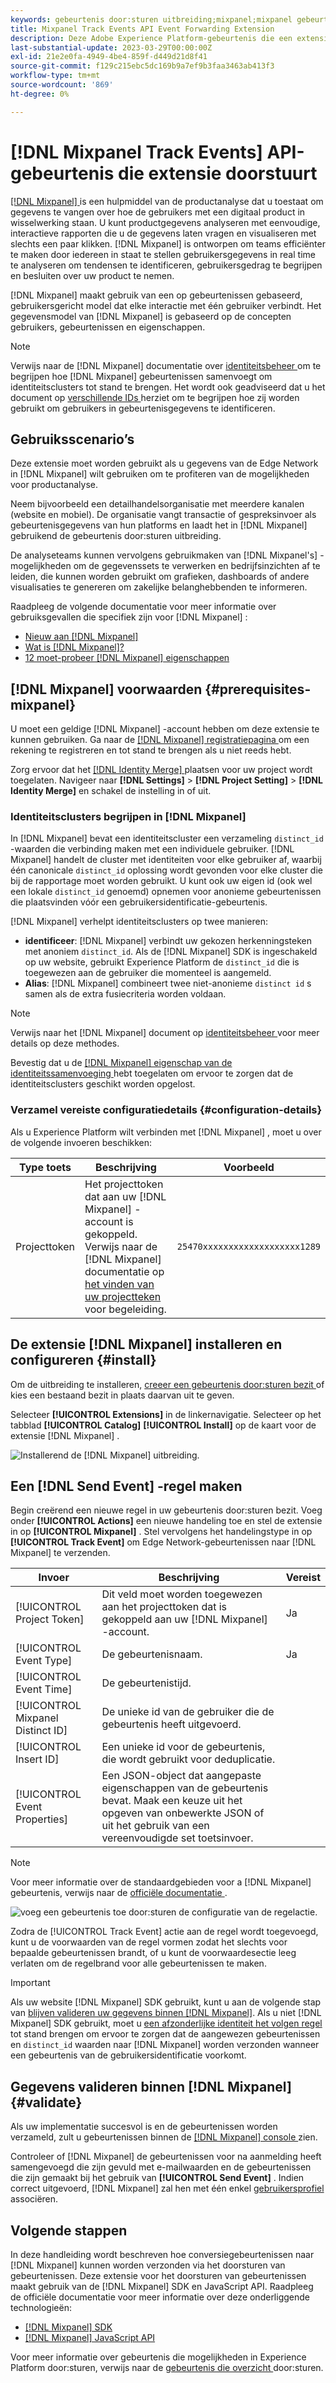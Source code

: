 ```yaml
---
keywords: gebeurtenis door:sturen uitbreiding;mixpanel;mixpanel gebeurtenis door:sturen uitbreiding
title: Mixpanel Track Events API Event Forwarding Extension
description: Deze Adobe Experience Platform-gebeurtenis die een extensie doorstuurt, verzendt Edge Network-gebeurtenissen naar Mixpanel.
last-substantial-update: 2023-03-29T00:00:00Z
exl-id: 21e2e0fa-4949-4be4-859f-d449d21d8f41
source-git-commit: f129c215ebc5dc169b9a7ef9b3faa3463ab413f3
workflow-type: tm+mt
source-wordcount: '869'
ht-degree: 0%

---
```


# [!DNL Mixpanel Track Events] API-gebeurtenis die extensie doorstuurt

[[!DNL Mixpanel] ](https://www.mixpanel.com) is een hulpmiddel van de productanalyse dat u toestaat om gegevens te vangen over hoe de gebruikers met een digitaal product in wisselwerking staan. U kunt productgegevens analyseren met eenvoudige, interactieve rapporten die u de gegevens laten vragen en visualiseren met slechts een paar klikken. [!DNL Mixpanel] is ontworpen om teams efficiënter te maken door iedereen in staat te stellen gebruikersgegevens in real time te analyseren om tendensen te identificeren, gebruikersgedrag te begrijpen en besluiten over uw product te nemen.

[!DNL Mixpanel] maakt gebruik van een op gebeurtenissen gebaseerd, gebruikersgericht model dat elke interactie met één gebruiker verbindt. Het gegevensmodel van [!DNL Mixpanel] is gebaseerd op de concepten gebruikers, gebeurtenissen en eigenschappen.

>[!NOTE]
>
>Verwijs naar de [!DNL Mixpanel] documentatie over [ identiteitsbeheer ](https://help.mixpanel.com/hc/en-us/articles/360041039771-Getting-Started-with-Identity-Management) om te begrijpen hoe [!DNL Mixpanel] gebeurtenissen samenvoegt om identiteitsclusters tot stand te brengen. Het wordt ook geadviseerd dat u het document op [ verschillende IDs ](https://help.mixpanel.com/hc/en-us/articles/115004509426-Distinct-ID-Creation-JavaScript-iOS-Android-) herziet om te begrijpen hoe zij worden gebruikt om gebruikers in gebeurtenisgegevens te identificeren.

## Gebruiksscenario’s

Deze extensie moet worden gebruikt als u gegevens van de Edge Network in [!DNL Mixpanel] wilt gebruiken om te profiteren van de mogelijkheden voor productanalyse.

Neem bijvoorbeeld een detailhandelsorganisatie met meerdere kanalen (website en mobiel). De organisatie vangt transactie of gespreksinvoer als gebeurtenisgegevens van hun platforms en laadt het in [!DNL Mixpanel] gebruikend de gebeurtenis door:sturen uitbreiding.

De analyseteams kunnen vervolgens gebruikmaken van [!DNL Mixpanel's] -mogelijkheden om de gegevenssets te verwerken en bedrijfsinzichten af te leiden, die kunnen worden gebruikt om grafieken, dashboards of andere visualisaties te genereren om zakelijke belanghebbenden te informeren.

Raadpleeg de volgende documentatie voor meer informatie over gebruiksgevallen die specifiek zijn voor [!DNL Mixpanel] :

* [ Nieuw aan  [!DNL Mixpanel] ](https://docs.mixpanel.com/docs)
* [Wat is [!DNL Mixpanel]?](https://developer.mixpanel.com/docs)
* [ 12 moet-probeer  [!DNL Mixpanel]  eigenschappen ](https://mixpanel.com/blog/12-things-you-probably-didnt-know-you-could-do-with-mixpanel/)

## [!DNL Mixpanel] voorwaarden {#prerequisites-mixpanel}

U moet een geldige [!DNL Mixpanel] -account hebben om deze extensie te kunnen gebruiken. Ga naar de [[!DNL Mixpanel]  registratiepagina ](https://mixpanel.com/register/) om een rekening te registreren en tot stand te brengen als u niet reeds hebt.

Zorg ervoor dat het [[!DNL Identity Merge] ](https://help.mixpanel.com/hc/en-us/articles/9648680824852-ID-Merge-Implementation-Best-Practices) plaatsen voor uw project wordt toegelaten. Navigeer naar **[!DNL Settings]** > **[!DNL Project Setting]** > **[!DNL Identity Merge]** en schakel de instelling in of uit.

### Identiteitsclusters begrijpen in [!DNL Mixpanel]

In [!DNL Mixpanel] bevat een identiteitscluster een verzameling `distinct_id` -waarden die verbinding maken met een individuele gebruiker. [!DNL Mixpanel] handelt de cluster met identiteiten voor elke gebruiker af, waarbij één canonicale `distinct_id` oplossing wordt gevonden voor elke cluster die bij de rapportage moet worden gebruikt. U kunt ook uw eigen id (ook wel een lokale `distinct_id` genoemd) opnemen voor anonieme gebeurtenissen die plaatsvinden vóór een gebruikersidentificatie-gebeurtenis.

[!DNL Mixpanel] verhelpt identiteitsclusters op twee manieren:

* **identificeer**: [!DNL Mixpanel] verbindt uw gekozen herkenningsteken met anoniem `distinct_id`. Als de [!DNL Mixpanel] SDK is ingeschakeld op uw website, gebruikt Experience Platform de `distinct_id` die is toegewezen aan de gebruiker die momenteel is aangemeld.
* **Alias**: [!DNL Mixpanel] combineert twee niet-anonieme `distinct id` s samen als de extra fusiecriteria worden voldaan.

>[!NOTE]
>
>Verwijs naar het [!DNL Mixpanel] document op [ identiteitsbeheer ](https://help.mixpanel.com/hc/en-us/articles/360041039771-Getting-Started-with-Identity-Management#user-identification) voor meer details op deze methodes.
>
>Bevestig dat u de [[!DNL Mixpanel]  eigenschap van de identiteitssamenvoeging ](#prerequisites-mixpanel) hebt toegelaten om ervoor te zorgen dat de identiteitsclusters geschikt worden opgelost.

### Verzamel vereiste configuratiedetails {#configuration-details}

Als u Experience Platform wilt verbinden met [!DNL Mixpanel] , moet u over de volgende invoeren beschikken:

| Type toets | Beschrijving | Voorbeeld |
| --- | --- | --- |
| Projecttoken | Het projecttoken dat aan uw [!DNL Mixpanel] -account is gekoppeld. Verwijs naar de [!DNL Mixpanel] documentatie op [ het vinden van uw projectteken ](https://help.mixpanel.com/hc/en-us/articles/115004502806-Find-Project-Token-) voor begeleiding. | `25470xxxxxxxxxxxxxxxxxxx1289` |

## De extensie [!DNL Mixpanel] installeren en configureren {#install}

Om de uitbreiding te installeren, [ creeer een gebeurtenis door:sturen bezit ](../../../ui/event-forwarding/overview.md#properties) of kies een bestaand bezit in plaats daarvan uit te geven.

Selecteer **[!UICONTROL Extensions]** in de linkernavigatie. Selecteer op het tabblad **[!UICONTROL Catalog]** **[!UICONTROL Install]** op de kaart voor de extensie [!DNL Mixpanel] .

![ Installerend de [!DNL Mixpanel] uitbreiding.](../../../images/extensions/server/mixpanel/install-extension.png)

## Een [!DNL Send Event] -regel maken

Begin creërend een nieuwe regel in uw gebeurtenis door:sturen bezit. Voeg onder **[!UICONTROL Actions]** een nieuwe handeling toe en stel de extensie in op **[!UICONTROL Mixpanel]** . Stel vervolgens het handelingstype in op **[!UICONTROL Track Event]** om Edge Network-gebeurtenissen naar [!DNL Mixpanel] te verzenden.

| Invoer | Beschrijving | Vereist |
| --- | --- | --- |
| [!UICONTROL Project Token] | Dit veld moet worden toegewezen aan het projecttoken dat is gekoppeld aan uw [!DNL Mixpanel] -account. | Ja |
| [!UICONTROL Event Type] | De gebeurtenisnaam. | Ja |
| [!UICONTROL Event Time] | De gebeurtenistijd. | |
| [!UICONTROL Mixpanel Distinct ID] | De unieke id van de gebruiker die de gebeurtenis heeft uitgevoerd. | |
| [!UICONTROL Insert ID] | Een unieke id voor de gebeurtenis, die wordt gebruikt voor deduplicatie. | |
| [!UICONTROL Event Properties] | Een JSON-object dat aangepaste eigenschappen van de gebeurtenis bevat. Maak een keuze uit het opgeven van onbewerkte JSON of uit het gebruik van een vereenvoudigde set toetsinvoer. | |

>[!NOTE]
>
>Voor meer informatie over de standaardgebieden voor a [!DNL Mixpanel] gebeurtenis, verwijs naar de [ officiële documentatie ](https://developer.mixpanel.com/reference/import-events#event).

![ voeg een gebeurtenis toe door:sturen de configuratie van de regelactie.](../../../images/extensions/server/mixpanel/track-event-action.png)

Zodra de [!UICONTROL Track Event] actie aan de regel wordt toegevoegd, kunt u de voorwaarden van de regel vormen zodat het slechts voor bepaalde gebeurtenissen brandt, of u kunt de voorwaardesectie leeg verlaten om de regelbrand voor alle gebeurtenissen te maken.

>[!IMPORTANT]
>
>Als uw website [!DNL Mixpanel] SDK gebruikt, kunt u aan de volgende stap van [ blijven valideren uw gegevens binnen  [!DNL Mixpanel]](#validate). Als u niet [!DNL Mixpanel] SDK gebruikt, moet u [ een afzonderlijke identiteit het volgen regel ](#create-an-identity-tracking-rule) tot stand brengen om ervoor te zorgen dat de aangewezen gebeurtenissen en `distinct_id` waarden naar [!DNL Mixpanel] worden verzonden wanneer een gebeurtenis van de gebruikersidentificatie voorkomt.

## Gegevens valideren binnen [!DNL Mixpanel] {#validate}

Als uw implementatie succesvol is en de gebeurtenissen worden verzameld, zult u gebeurtenissen binnen de [[!DNL Mixpanel]  console ](https://help.mixpanel.com/hc/en-us/articles/4402837164948) zien.

Controleer of [!DNL Mixpanel] de gebeurtenissen voor na aanmelding heeft samengevoegd die zijn gevuld met e-mailwaarden en de gebeurtenissen die zijn gemaakt bij het gebruik van **[!UICONTROL Send Event]** . Indien correct uitgevoerd, [!DNL Mixpanel] zal hen met één enkel [ gebruikersprofiel ](https://help.mixpanel.com/hc/en-us/articles/115004501966) associëren.

## Volgende stappen

In deze handleiding wordt beschreven hoe conversiegebeurtenissen naar [!DNL Mixpanel] kunnen worden verzonden via het doorsturen van gebeurtenissen. Deze extensie voor het doorsturen van gebeurtenissen maakt gebruik van de [!DNL Mixpanel] SDK en JavaScript API. Raadpleeg de officiële documentatie voor meer informatie over deze onderliggende technologieën:

* [[!DNL Mixpanel]  SDK ](https://developer.mixpanel.com/docs/nodejs)
* [[!DNL Mixpanel]  JavaScript API ](https://developer.mixpanel.com/docs/javascript-full-api-reference#mixpanelidentify)

Voor meer informatie over gebeurtenis die mogelijkheden in Experience Platform door:sturen, verwijs naar de [ gebeurtenis die overzicht ](../../../ui/event-forwarding/overview.md) door:sturen.
